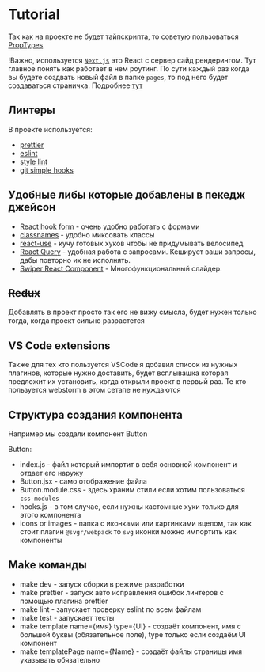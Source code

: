 # Tutorial

Так как на проекте не будет тайпскрипта, то советую пользоваться [PropTypes](https://ru.reactjs.org/docs/typechecking-with-proptypes.html)

!Важно, используется [`Next.js`](https://nextjs.org/docs/getting-started) это React с сервер сайд рендерингом. Тут главное понять как работает в нем роутинг. По сути каждый раз когда вы будете создвать новый файл в папке `pages`, то под него будет создаваться страничка. Подробнее [тут](https://nextjs.org/docs/routing/introduction)

## Линтеры

В проекте используется:

- [prettier](https://prettier.io/)
- [eslint](https://eslint.org/docs/user-guide/getting-started)
- [style lint](https://stylelint.io/)
- [git simple hooks](https://www.npmjs.com/package/simple-git-hooks)

## Удобные либы которые добавлены в пекедж джейсон

- [React hook form](https://react-hook-form.com/) - очень удобно работать с формами
- [classnames](https://www.npmjs.com/package/classnames) - удобно миксовать классы
- [react-use](https://github.com/streamich/react-use) - кучу готовых хуков чтобы не придумывать велосипед
- [React Query](https://react-query.tanstack.com/installation) - удобная работа с запросами. Кеширует ваши запросы, дабы повторно их не исполнять.
- [Swiper React Component](https://swiperjs.com/react) - Многофункциональный слайдер.

## ~~Redux~~

Добавлять в проект просто так его не вижу смысла, будет нужен только тогда, когда проект сильно разрастется

## VS Code extensions

Также для тех кто пользуется VSCode я добавил список из нужных плагинов, которые нужно доставить, будет всплывашка которая предложит их установить, когда открыли проект в первый раз. Те кто пользуется webstorm в этом сетапе не нуждаются

## Структура создания компонента

Например мы создали компонент Button

Button:

- index.js - файл который импортит в себя основной компонент и отдает его наружу
- Button.jsx - само отображение файла
- Button.module.css - здесь храним стили если хотим пользоваться `css-modules`
- hooks.js - в том случае, если нужны кастомные хуки только для этого компонента
- icons or images - папка с иконками или картинками вцелом, так как стоит плагин `@svgr/webpack` то `svg` иконки можно импортить как компоненты


## Make команды

- make dev - запуск сборки в режиме разработки
- make prettier - запуск авто исправления ошибок линтеров с помощью плагина prettier
- make lint - запускает проверку eslint по всем файлам
- make test - запускает тесты
- make template name={имя} type={UI} - создаёт компонент, имя с большой буквы (обязательное поле), type только если создаём UI компонент
- make templatePage name={Name} - создаёт файлы страницы имя указывать обязательно 